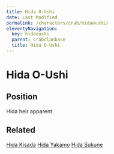 ```yaml
---
title: Hida O-Ushi
date: Last Modified
permalink: /characters/crab/hidaoushi/
eleventyNavigation:
  key: hidaoushi
  parent: crabclanbase
  title: Hida O-Ushi
---
```

# Hida O-Ushi

## Position
Hida heir apparent

## Related
[Hida Kisada](/characters/crab/hidakisada/)
[Hida Yakamo](/characters/crab/hidayakamo/)
[Hida Sukune](/characters/crab/hidasukune/)
